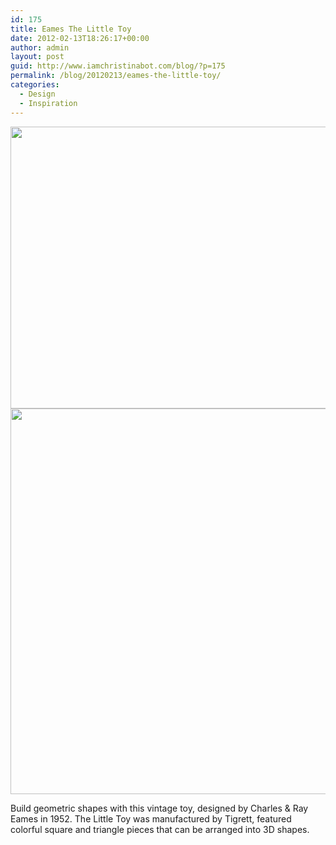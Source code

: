 ```yaml
---
id: 175
title: Eames The Little Toy
date: 2012-02-13T18:26:17+00:00
author: admin
layout: post
guid: http://www.iamchristinabot.com/blog/?p=175
permalink: /blog/20120213/eames-the-little-toy/
categories:
  - Design
  - Inspiration
---
```

<img src="{{ site.url | prepend: site.baseurl }}/blog/wp-content/uploads/2012/02/The-Little-Toy-Eames-1.jpg" alt="" title="The Little Toy Eames (1)" width="640" height="451" class="aligncenter size-full wp-image-177" srcset="http://www.iamchristinabot.com/blog/wp-content/uploads/2012/02/The-Little-Toy-Eames-1.jpg 640w, http://www.iamchristinabot.com/blog/wp-content/uploads/2012/02/The-Little-Toy-Eames-1-300x211.jpg 300w" sizes="(max-width: 640px) 100vw, 640px" />

<img src="{{ site.url | prepend: site.baseurl }}/blog/wp-content/uploads/2012/02/The-Little-Toy-Eames-2.jpg" alt="" title="The Little Toy Eames" width="800" height="617" class="aligncenter size-full wp-image-176" srcset="http://www.iamchristinabot.com/blog/wp-content/uploads/2012/02/The-Little-Toy-Eames-2.jpg 800w, http://www.iamchristinabot.com/blog/wp-content/uploads/2012/02/The-Little-Toy-Eames-2-300x231.jpg 300w" sizes="(max-width: 800px) 100vw, 800px" />

Build geometric shapes with this vintage toy, designed by Charles & Ray Eames in 1952. The Little Toy was manufactured by Tigrett, featured colorful square and triangle pieces that can be arranged into 3D shapes.